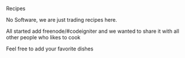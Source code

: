 Recipes

No Software, we are just trading recipes here.

All started add freenode/#codeigniter and we wanted to share it with all other people who likes to cook

Feel free to add your favorite dishes

